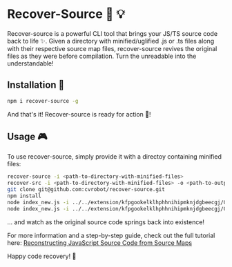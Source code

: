 # Recover-Source :mag_right: :bulb:

Recover-source is a powerful CLI tool that brings your JS/TS source code back to life :sparkles:. Given a directory with minified/uglified .js or .ts files along with their respective source map files, recover-source revives the original files as they were before compilation. Turn the unreadable into the understandable!

## Installation :wrench:
```bash
npm i recover-source -g
```

And that's it! Recover-source is ready for action :rocket:!

## Usage :video_game: 
To use recover-source, simply provide it with a directoy containing minified files:
```bash
recover-source -i <path-to-directory-with-minified-files>
recover-src -i <path-to-directory-with-minified-files> -o <path-to-output-directory>
git clone git@github.com:cvrobot/recover-source.git
npm install
node index_new.js -i ../../extension/kfpgookelklhphhnihipmknjdgbeecgj/0.3.0_0/js -o ../../extension/kfpgookelklhphhnihipmknjdgbeecgj/0.3.0_0/code/
node index_new.js -i ../../extension/kfpgookelklhphhnihipmknjdgbeecgj/0.3.0_0/static/css/popup.f4d6491b.css -o ../../extension/kfpgookelklhphhnihipmknjdgbeecgj/0.3.0_0/code/
```

... and watch as the original source code springs back into existence!

For more information and a step-by-step guide, check out the full tutorial here: <a href="https://www.linkedin.com/pulse/reconstructing-javascript-source-code-from-maps-schaffner-bofill">Reconstructing JavaScript Source Code from Source Maps</a>

Happy code recovery! :tada:
